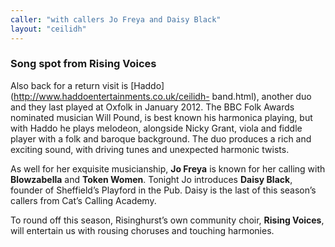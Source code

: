 ```yaml
---
caller: "with callers Jo Freya and Daisy Black"
layout: "ceilidh"
---
```


### Song spot from Rising Voices

Also back for a return visit is [Haddo](http://www.haddoentertainments.co.uk/ceilidh-
band.html), another duo and they last played at Oxfolk in January 2012. The BBC Folk
Awards nominated musician Will Pound, is best known his harmonica playing, but with Haddo
he plays melodeon, alongside Nicky Grant, viola and fiddle player with a folk and baroque
background. The duo produces a rich and exciting sound, with driving tunes and unexpected
harmonic twists.

As well for her exquisite musicianship, **Jo Freya** is known for her calling with
**Blowzabella** and **Token Women**. Tonight Jo introduces **Daisy Black**, founder of
Sheffield’s Playford in the Pub. Daisy is the last of this season’s callers from Cat’s Calling
Academy.

To round off this season, Risinghurst’s own community choir, **Rising Voices**, will entertain
us with rousing choruses and touching harmonies.
